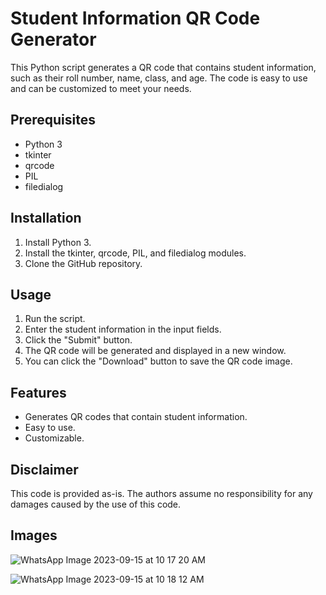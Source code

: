 # Student Information QR Code Generator

This Python script generates a QR code that contains student information, such as their roll number, name, class, and age. The code is easy to use and can be customized to meet your needs.

## Prerequisites

* Python 3
* tkinter
* qrcode
* PIL
* filedialog

## Installation

1. Install Python 3.
2. Install the tkinter, qrcode, PIL, and filedialog modules.
3. Clone the GitHub repository.

## Usage

1. Run the script.
2. Enter the student information in the input fields.
3. Click the "Submit" button.
4. The QR code will be generated and displayed in a new window.
5. You can click the "Download" button to save the QR code image.

## Features

* Generates QR codes that contain student information.
* Easy to use.
* Customizable.

## Disclaimer

This code is provided as-is. The authors assume no responsibility for any damages caused by the use of this code.

## Images
![WhatsApp Image 2023-09-15 at 10 17 20 AM](https://github.com/Jasleenjassi/QR_code_Generator/assets/118040693/d27331b6-3064-4e60-b1a7-700f32e8f82a)



![WhatsApp Image 2023-09-15 at 10 18 12 AM](https://github.com/Jasleenjassi/QR_code_Generator/assets/118040693/a2bb8523-a14c-4232-b79d-5c493d75739f)
